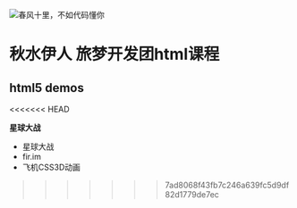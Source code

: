 ![春风十里，不如代码懂你](https://timgsa.baidu.com/timg?image&quality=80&size=b9999_10000&sec=1509596266846&di=127391a8dc305f4691e2c2d6c65a5078&imgtype=0&src=http%3A%2F%2Fuploads.xuexila.com%2Fallimg%2F1708%2F1105-1FPG00413.jpg)
# 秋水伊人 旅梦开发团html课程
## html5 demos
<<<<<<< HEAD

**星球大战**

 - 星球大战
 - fir.im 
 - 飞机CSS3D动画
 
>>>>>>> 7ad8068f43fb7c246a639fc5d9df82d1779de7ec
